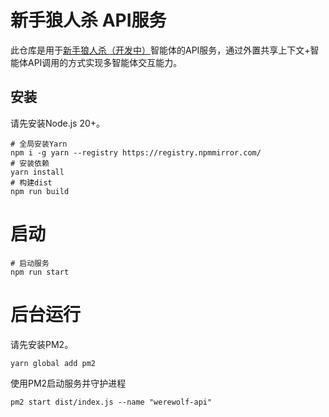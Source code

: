 # 新手狼人杀 API服务

此仓库是用于[新手狼人杀（开发中）](https://chatglm.cn/main/gdetail/66767eb0261596f253d11c9f)智能体的API服务，通过外置共享上下文+智能体API调用的方式实现多智能体交互能力。

## 安装

请先安装Node.js 20+。

```shell
# 全局安装Yarn
npm i -g yarn --registry https://registry.npmmirror.com/
# 安装依赖
yarn install
# 构建dist
npm run build
```

# 启动

```shell
# 启动服务
npm run start
```

# 后台运行

请先安装PM2。

```shell
yarn global add pm2
```

使用PM2启动服务并守护进程

```shell
pm2 start dist/index.js --name "werewolf-api"
```